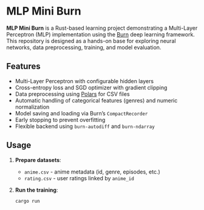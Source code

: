 # MLP Mini Burn

**MLP Mini Burn** is a Rust-based learning project demonstrating a Multi-Layer Perceptron (MLP) implementation using
the [Burn](https://github.com/burn-rs/burn) deep learning framework. This repository is designed as a hands-on base for
exploring neural networks, data preprocessing, training, and model evaluation.

## Features

- Multi-Layer Perceptron with configurable hidden layers
- Cross-entropy loss and SGD optimizer with gradient clipping
- Data preprocessing using [Polars](https://pola-rs.github.io/polars/) for CSV files
- Automatic handling of categorical features (genres) and numeric normalization
- Model saving and loading via Burn’s `CompactRecorder`
- Early stopping to prevent overfitting
- Flexible backend using `burn-autodiff` and `burn-ndarray`

## Usage

1. **Prepare datasets**:
    - `anime.csv` - anime metadata (id, genre, episodes, etc.)
    - `rating.csv` - user ratings linked by `anime_id`

2. **Run the training**:
   ```bash
   cargo run
